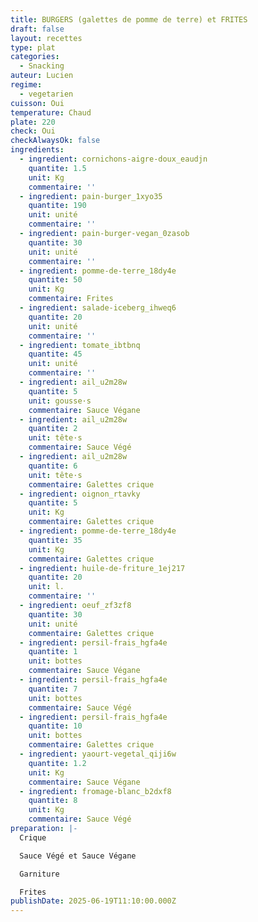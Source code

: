 ```yaml
---
title: BURGERS (galettes de pomme de terre) et FRITES
draft: false
layout: recettes
type: plat
categories:
  - Snacking
auteur: Lucien
regime:
  - vegetarien
cuisson: Oui
temperature: Chaud
plate: 220
check: Oui
checkAlwaysOk: false
ingredients:
  - ingredient: cornichons-aigre-doux_eaudjn
    quantite: 1.5
    unit: Kg
    commentaire: ''
  - ingredient: pain-burger_1xyo35
    quantite: 190
    unit: unité
    commentaire: ''
  - ingredient: pain-burger-vegan_0zasob
    quantite: 30
    unit: unité
    commentaire: ''
  - ingredient: pomme-de-terre_18dy4e
    quantite: 50
    unit: Kg
    commentaire: Frites
  - ingredient: salade-iceberg_ihweq6
    quantite: 20
    unit: unité
    commentaire: ''
  - ingredient: tomate_ibtbnq
    quantite: 45
    unit: unité
    commentaire: ''
  - ingredient: ail_u2m28w
    quantite: 5
    unit: gousse·s
    commentaire: Sauce Végane
  - ingredient: ail_u2m28w
    quantite: 2
    unit: tête·s
    commentaire: Sauce Végé
  - ingredient: ail_u2m28w
    quantite: 6
    unit: tête·s
    commentaire: Galettes crique
  - ingredient: oignon_rtavky
    quantite: 5
    unit: Kg
    commentaire: Galettes crique
  - ingredient: pomme-de-terre_18dy4e
    quantite: 35
    unit: Kg
    commentaire: Galettes crique
  - ingredient: huile-de-friture_1ej217
    quantite: 20
    unit: l.
    commentaire: ''
  - ingredient: oeuf_zf3zf8
    quantite: 30
    unit: unité
    commentaire: Galettes crique
  - ingredient: persil-frais_hgfa4e
    quantite: 1
    unit: bottes
    commentaire: Sauce Végane
  - ingredient: persil-frais_hgfa4e
    quantite: 7
    unit: bottes
    commentaire: Sauce Végé
  - ingredient: persil-frais_hgfa4e
    quantite: 10
    unit: bottes
    commentaire: Galettes crique
  - ingredient: yaourt-vegetal_qiji6w
    quantite: 1.2
    unit: Kg
    commentaire: Sauce Végane
  - ingredient: fromage-blanc_b2dxf8
    quantite: 8
    unit: Kg
    commentaire: Sauce Végé
preparation: |-
  Crique

  Sauce Végé et Sauce Végane

  Garniture

  Frites
publishDate: 2025-06-19T11:10:00.000Z
---
```

